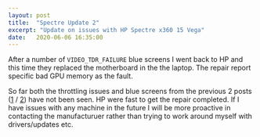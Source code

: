 ```yaml
---
layout: post
title:  "Spectre Update 2"
excerpt: "Update on issues with HP Spectre x360 15 Vega"
date:   2020-06-06 16:35:00
---
```


After a number of `VIDEO_TDR_FAILURE` blue screens I went back to HP and this time they replaced the motherboard in the the laptop. The repair report specific bad GPU memory as the fault.

So far both the throttling issues and blue screens from the previous 2 posts ([1](https://rianoc.github.io/2020/01/18/spectre/) / [2](https://rianoc.github.io/2020/02/12/Spectre-Update/)) have not been seen. HP were fast to get the repair completed. If I have issues with any machine in the future I will be more proactive in contacting the manufacturuer rather than trying to work around myself with drivers/updates etc.

